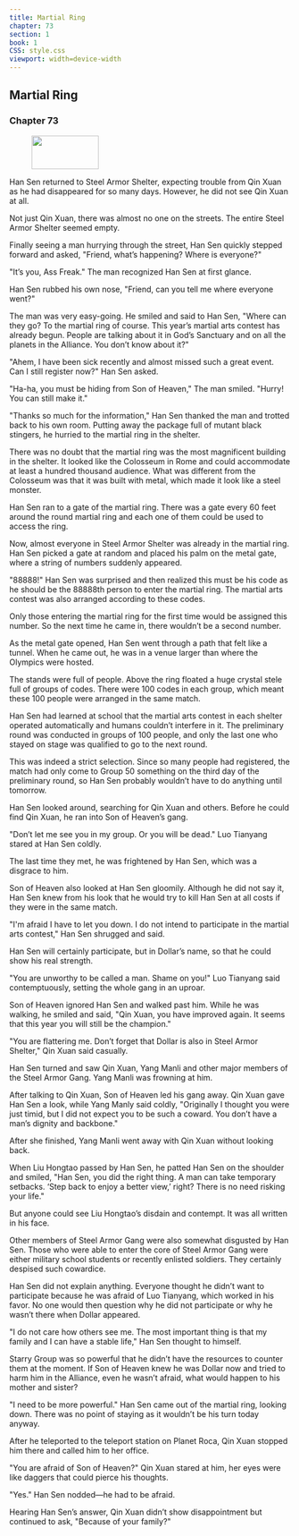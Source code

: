 ```yaml
---
title: Martial Ring
chapter: 73
section: 1
book: 1
CSS: style.css
viewport: width=device-width
---
```


## Martial Ring

### Chapter 73

<figure>
	<img src="../Images/gem.gif" alt="" id="gem" width="120" height="60" />
</figure>

Han Sen returned to Steel Armor Shelter, expecting trouble from Qin Xuan as he had disappeared for so many days. However, he did not see Qin Xuan at all.

Not just Qin Xuan, there was almost no one on the streets. The entire Steel Armor Shelter seemed empty.

Finally seeing a man hurrying through the street, Han Sen quickly stepped forward and asked, "Friend, what’s happening? Where is everyone?"

"It’s you, Ass Freak." The man recognized Han Sen at first glance.

Han Sen rubbed his own nose, "Friend, can you tell me where everyone went?"

The man was very easy-going. He smiled and said to Han Sen, "Where can they go? To the martial ring of course. This year’s martial arts contest has already begun. People are talking about it in God’s Sanctuary and on all the planets in the Alliance. You don’t know about it?"

"Ahem, I have been sick recently and almost missed such a great event. Can I still register now?" Han Sen asked.

"Ha-ha, you must be hiding from Son of Heaven," The man smiled. "Hurry! You can still make it."

"Thanks so much for the information," Han Sen thanked the man and trotted back to his own room. Putting away the package full of mutant black stingers, he hurried to the martial ring in the shelter.

There was no doubt that the martial ring was the most magnificent building in the shelter. It looked like the Colosseum in Rome and could accommodate at least a hundred thousand audience. What was different from the Colosseum was that it was built with metal, which made it look like a steel monster.

Han Sen ran to a gate of the martial ring. There was a gate every 60 feet around the round martial ring and each one of them could be used to access the ring.

Now, almost everyone in Steel Armor Shelter was already in the martial ring. Han Sen picked a gate at random and placed his palm on the metal gate, where a string of numbers suddenly appeared.

"88888!" Han Sen was surprised and then realized this must be his code as he should be the 88888th person to enter the martial ring. The martial arts contest was also arranged according to these codes.

Only those entering the martial ring for the first time would be assigned this number. So the next time he came in, there wouldn’t be a second number.

As the metal gate opened, Han Sen went through a path that felt like a tunnel. When he came out, he was in a venue larger than where the Olympics were hosted.

The stands were full of people. Above the ring floated a huge crystal stele full of groups of codes. There were 100 codes in each group, which meant these 100 people were arranged in the same match.

Han Sen had learned at school that the martial arts contest in each shelter operated automatically and humans couldn’t interfere in it. The preliminary round was conducted in groups of 100 people, and only the last one who stayed on stage was qualified to go to the next round.

This was indeed a strict selection. Since so many people had registered, the match had only come to Group 50 something on the third day of the preliminary round, so Han Sen probably wouldn’t have to do anything until tomorrow.

Han Sen looked around, searching for Qin Xuan and others. Before he could find Qin Xuan, he ran into Son of Heaven’s gang.

"Don’t let me see you in my group. Or you will be dead." Luo Tianyang stared at Han Sen coldly.

The last time they met, he was frightened by Han Sen, which was a disgrace to him.

Son of Heaven also looked at Han Sen gloomily. Although he did not say it, Han Sen knew from his look that he would try to kill Han Sen at all costs if they were in the same match.

"I'm afraid I have to let you down. I do not intend to participate in the martial arts contest," Han Sen shrugged and said.

Han Sen will certainly participate, but in Dollar’s name, so that he could show his real strength.

"You are unworthy to be called a man. Shame on you!" Luo Tianyang said contemptuously, setting the whole gang in an uproar.

Son of Heaven ignored Han Sen and walked past him. While he was walking, he smiled and said, "Qin Xuan, you have improved again. It seems that this year you will still be the champion."

"You are flattering me. Don’t forget that Dollar is also in Steel Armor Shelter," Qin Xuan said casually.

Han Sen turned and saw Qin Xuan, Yang Manli and other major members of the Steel Armor Gang. Yang Manli was frowning at him.

After talking to Qin Xuan, Son of Heaven led his gang away. Qin Xuan gave Han Sen a look, while Yang Manly said coldly, "Originally I thought you were just timid, but I did not expect you to be such a coward. You don’t have a man’s dignity and backbone."

After she finished, Yang Manli went away with Qin Xuan without looking back.

When Liu Hongtao passed by Han Sen, he patted Han Sen on the shoulder and smiled, "Han Sen, you did the right thing. A man can take temporary setbacks. ‘Step back to enjoy a better view,’ right? There is no need risking your life."

But anyone could see Liu Hongtao’s disdain and contempt. It was all written in his face.

Other members of Steel Armor Gang were also somewhat disgusted by Han Sen. Those who were able to enter the core of Steel Armor Gang were either military school students or recently enlisted soldiers. They certainly despised such cowardice.

Han Sen did not explain anything. Everyone thought he didn’t want to participate because he was afraid of Luo Tianyang, which worked in his favor. No one would then question why he did not participate or why he wasn’t there when Dollar appeared.

"I do not care how others see me. The most important thing is that my family and I can have a stable life," Han Sen thought to himself.

Starry Group was so powerful that he didn’t have the resources to counter them at the moment. If Son of Heaven knew he was Dollar now and tried to harm him in the Alliance, even he wasn’t afraid, what would happen to his mother and sister?

"I need to be more powerful." Han Sen came out of the martial ring, looking down. There was no point of staying as it wouldn’t be his turn today anyway.

After he teleported to the teleport station on Planet Roca, Qin Xuan stopped him there and called him to her office.

"You are afraid of Son of Heaven?" Qin Xuan stared at him, her eyes were like daggers that could pierce his thoughts.

"Yes." Han Sen nodded—he had to be afraid.

Hearing Han Sen’s answer, Qin Xuan didn’t show disappointment but continued to ask, "Because of your family?"